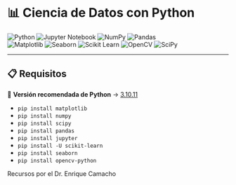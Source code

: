 # 📊 Ciencia de Datos con Python  

![Python](https://img.shields.io/badge/Python-3.10.11-3670A0?style=for-the-badge&logo=python&logoColor=ffdd54)  ![Jupyter Notebook](https://img.shields.io/badge/Jupyter_Notebook-%23FA0F00.svg?style=for-the-badge&logo=jupyter&logoColor=white)  ![NumPy](https://img.shields.io/badge/NumPy-013243?style=for-the-badge&logo=numpy&logoColor=white)  ![Pandas](https://img.shields.io/badge/Pandas-150458?style=for-the-badge&logo=pandas&logoColor=white)  
![Matplotlib](https://img.shields.io/badge/Matplotlib-004D7A?style=for-the-badge&logo=plotly&logoColor=white)  ![Seaborn](https://img.shields.io/badge/Seaborn-2E8BC0?style=for-the-badge)  ![Scikit Learn](https://img.shields.io/badge/scikit--learn-F7931E?style=for-the-badge&logo=scikitlearn&logoColor=white)  ![OpenCV](https://img.shields.io/badge/OpenCV-5C3EE8?style=for-the-badge&logo=opencv&logoColor=white)  ![SciPy](https://img.shields.io/badge/SciPy-8DA0CB?style=for-the-badge&logo=scipy&logoColor=white)

---

## 📋 Requisitos  
🔹 **Versión recomendada de Python** → [3.10.11](https://www.python.org/downloads/windows/)  
- `pip install matplotlib`
-  `pip install numpy`
- `pip install scipy`
- `pip install pandas`
- `pip install jupyter`
- `pip install -U scikit-learn`
- `pip install seaborn`
- `pip install opencv-python`
  
Recursos por el Dr. Enrique Camacho  

